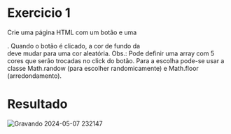 # Exercicio 1
Crie uma página HTML com um botão e uma <div>. Quando o botão é clicado, a cor de
fundo da <div> deve mudar para uma cor aleatória.
Obs.: Pode definir uma array com 5 cores que serão trocadas no click do botão. Para a escolha pode-se usar a classe
Math.randow (para escolher randomicamente) e Math.floor (arredondamento).

# Resultado

![Gravando 2024-05-07 232147](https://github.com/fpvill/AC2_Linguagens_de_Programacao/assets/144077908/a4037730-c5fb-46f2-896e-e65bde5fa071)
